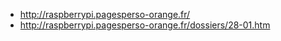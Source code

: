- http://raspberrypi.pagesperso-orange.fr/
- http://raspberrypi.pagesperso-orange.fr/dossiers/28-01.htm
